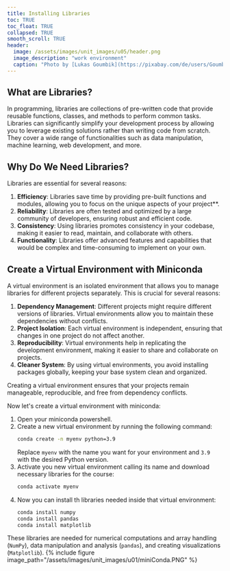 ```yaml
---
title: Installing Libraries
toc: TRUE
toc_float: TRUE
collapsed: TRUE
smooth_scroll: TRUE
header:
  image: /assets/images/unit_images/u05/header.png
  image_description: "work environment"
  caption: "Photo by [Lukas Goumbik](https://pixabay.com/de/users/Goumbik-3752482/?utm_source=link-attribution&amp;utm_medium=referral&amp;utm_campaign=image&amp;utm_content=2055522) from [Pixabay](https://pixabay.com)"
---
```


## What are Libraries?
In programming, libraries are collections of pre-written code that provide reusable functions, classes, and methods to perform common tasks. Libraries can significantly simplify your development process by allowing you to leverage existing solutions rather than writing code from scratch. They cover a wide range of functionalities such as data manipulation, machine learning, web development, and more.

## Why Do We Need Libraries?
Libraries are essential for several reasons:

1. **Efficiency**: Libraries save time by providing pre-built functions and modules, allowing you to focus on the unique aspects of your project**.
2. **Reliability**: Libraries are often tested and optimized by a large community of developers, ensuring robust and efficient code.
3. **Consistency**: Using libraries promotes consistency in your codebase, making it easier to read, maintain, and collaborate with others.
4. **Functionality**: Libraries offer advanced features and capabilities that would be complex and time-consuming to implement on your own.

## Create a Virtual Environment with Miniconda

A virtual environment is an isolated environment that allows you to manage libraries for different projects separately. This is crucial for several reasons:

1. **Dependency Management**: Different projects might require different versions of libraries. Virtual environments allow you to maintain these dependencies without conflicts.
2. **Project Isolation**: Each virtual environment is independent, ensuring that changes in one project do not affect another.
3. **Reproducibility**: Virtual environments help in replicating the development environment, making it easier to share and collaborate on projects.
4. **Cleaner System**: By using virtual environments, you avoid installing packages globally, keeping your base system clean and organized.

Creating a virtual environment ensures that your projects remain manageable, reproducible, and free from dependency conflicts.

Now let's create a virtual environment with miniconda:

1. Open your miniconda powershell.
2. Create a new virtual environment by running the following command:
   ```sh
   conda create -n myenv python=3.9
   ```
   Replace `myenv` with the name you want for your environment and `3.9` with the desired Python version.
3. Activate you new virtual environment calling its name and download necessary libraries for the course:
   ```sh
   conda activate myenv
   ```
4. Now you can install th libraries needed inside that virtual environment:
   ```sh
   conda install numpy
   conda install pandas
   conda install matplotlib
   ```
  These libraries are needed for numerical computations and array handling (`NumPy`), data manipulation and analysis (`pandas`), and creating visualizations (`Matplotlib`).
{% include figure image_path="/assets/images/unit_images/u01/miniConda.PNG" %}
